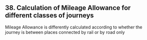 ## 38. Calculation of Mileage Allowance for different classes of journeys

Mileage Allowance is differently calculated according to whether the journey is between places connected by rail or by road only
